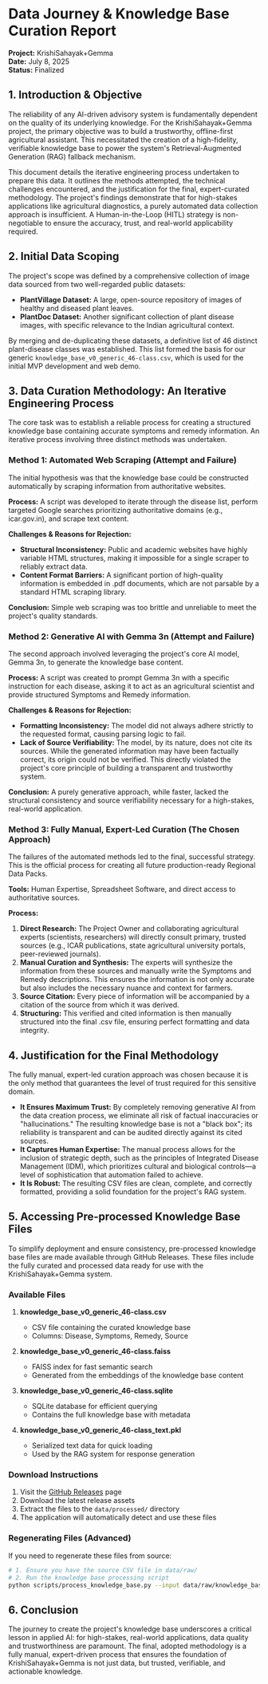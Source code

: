 # Data Journey & Knowledge Base Curation Report

**Project:** KrishiSahayak+Gemma  
**Date:** July 8, 2025  
**Status:** Finalized

## 1. Introduction & Objective

The reliability of any AI-driven advisory system is fundamentally dependent on the quality of its underlying knowledge. For the KrishiSahayak+Gemma project, the primary objective was to build a trustworthy, offline-first agricultural assistant. This necessitated the creation of a high-fidelity, verifiable knowledge base to power the system's Retrieval-Augmented Generation (RAG) fallback mechanism.

This document details the iterative engineering process undertaken to prepare this data. It outlines the methods attempted, the technical challenges encountered, and the justification for the final, expert-curated methodology. The project's findings demonstrate that for high-stakes applications like agricultural diagnostics, a purely automated data collection approach is insufficient. A Human-in-the-Loop (HITL) strategy is non-negotiable to ensure the accuracy, trust, and real-world applicability required.

## 2. Initial Data Scoping

The project's scope was defined by a comprehensive collection of image data sourced from two well-regarded public datasets:

- **PlantVillage Dataset:** A large, open-source repository of images of healthy and diseased plant leaves.
- **PlantDoc Dataset:** Another significant collection of plant disease images, with specific relevance to the Indian agricultural context.

By merging and de-duplicating these datasets, a definitive list of 46 distinct plant-disease classes was established. This list formed the basis for our generic `knowledge_base_v0_generic_46-class.csv`, which is used for the initial MVP development and web demo.

## 3. Data Curation Methodology: An Iterative Engineering Process

The core task was to establish a reliable process for creating a structured knowledge base containing accurate symptoms and remedy information. An iterative process involving three distinct methods was undertaken.

### Method 1: Automated Web Scraping (Attempt and Failure)

The initial hypothesis was that the knowledge base could be constructed automatically by scraping information from authoritative websites.

**Process:** A script was developed to iterate through the disease list, perform targeted Google searches prioritizing authoritative domains (e.g., icar.gov.in), and scrape text content.

**Challenges & Reasons for Rejection:**
- **Structural Inconsistency:** Public and academic websites have highly variable HTML structures, making it impossible for a single scraper to reliably extract data.
- **Content Format Barriers:** A significant portion of high-quality information is embedded in .pdf documents, which are not parsable by a standard HTML scraping library.

**Conclusion:** Simple web scraping was too brittle and unreliable to meet the project's quality standards.

### Method 2: Generative AI with Gemma 3n (Attempt and Failure)

The second approach involved leveraging the project's core AI model, Gemma 3n, to generate the knowledge base content.

**Process:** A script was created to prompt Gemma 3n with a specific instruction for each disease, asking it to act as an agricultural scientist and provide structured Symptoms and Remedy information.

**Challenges & Reasons for Rejection:**
- **Formatting Inconsistency:** The model did not always adhere strictly to the requested format, causing parsing logic to fail.
- **Lack of Source Verifiability:** The model, by its nature, does not cite its sources. While the generated information may have been factually correct, its origin could not be verified. This directly violated the project's core principle of building a transparent and trustworthy system.

**Conclusion:** A purely generative approach, while faster, lacked the structural consistency and source verifiability necessary for a high-stakes, real-world application.

### Method 3: Fully Manual, Expert-Led Curation (The Chosen Approach)

The failures of the automated methods led to the final, successful strategy. This is the official process for creating all future production-ready Regional Data Packs.

**Tools:** Human Expertise, Spreadsheet Software, and direct access to authoritative sources.

**Process:**
1. **Direct Research:** The Project Owner and collaborating agricultural experts (scientists, researchers) will directly consult primary, trusted sources (e.g., ICAR publications, state agricultural university portals, peer-reviewed journals).
2. **Manual Curation and Synthesis:** The experts will synthesize the information from these sources and manually write the Symptoms and Remedy descriptions. This ensures the information is not only accurate but also includes the necessary nuance and context for farmers.
3. **Source Citation:** Every piece of information will be accompanied by a citation of the source from which it was derived.
4. **Structuring:** This verified and cited information is then manually structured into the final .csv file, ensuring perfect formatting and data integrity.

## 4. Justification for the Final Methodology

The fully manual, expert-led curation approach was chosen because it is the only method that guarantees the level of trust required for this sensitive domain.

- **It Ensures Maximum Trust:** By completely removing generative AI from the data creation process, we eliminate all risk of factual inaccuracies or "hallucinations." The resulting knowledge base is not a "black box"; its reliability is transparent and can be audited directly against its cited sources.
- **It Captures Human Expertise:** The manual process allows for the inclusion of strategic depth, such as the principles of Integrated Disease Management (IDM), which prioritizes cultural and biological controls—a level of sophistication that automation failed to achieve.
- **It Is Robust:** The resulting CSV files are clean, complete, and correctly formatted, providing a solid foundation for the project's RAG system.

## 5. Accessing Pre-processed Knowledge Base Files

To simplify deployment and ensure consistency, pre-processed knowledge base files are made available through GitHub Releases. These files include the fully curated and processed data ready for use with the KrishiSahayak+Gemma system.

### Available Files

1. **knowledge_base_v0_generic_46-class.csv**
   - CSV file containing the curated knowledge base
   - Columns: Disease, Symptoms, Remedy, Source

2. **knowledge_base_v0_generic_46-class.faiss**
   - FAISS index for fast semantic search
   - Generated from the embeddings of the knowledge base content

3. **knowledge_base_v0_generic_46-class.sqlite**
   - SQLite database for efficient querying
   - Contains the full knowledge base with metadata

4. **knowledge_base_v0_generic_46-class_text.pkl**
   - Serialized text data for quick loading
   - Used by the RAG system for response generation

### Download Instructions

1. Visit the [GitHub Releases](https://github.com/VIKAS9793/KrishiSahayak_Gemma/releases) page
2. Download the latest release assets
3. Extract the files to the `data/processed/` directory
4. The application will automatically detect and use these files

### Regenerating Files (Advanced)

If you need to regenerate these files from source:

```bash
# 1. Ensure you have the source CSV file in data/raw/
# 2. Run the knowledge base processing script
python scripts/process_knowledge_base.py --input data/raw/knowledge_base_v0_generic_46-class.csv --output data/processed/
```

## 6. Conclusion

The journey to create the project's knowledge base underscores a critical lesson in applied AI: for high-stakes, real-world applications, data quality and trustworthiness are paramount. The final, adopted methodology is a fully manual, expert-driven process that ensures the foundation of KrishiSahayak+Gemma is not just data, but trusted, verifiable, and actionable knowledge.